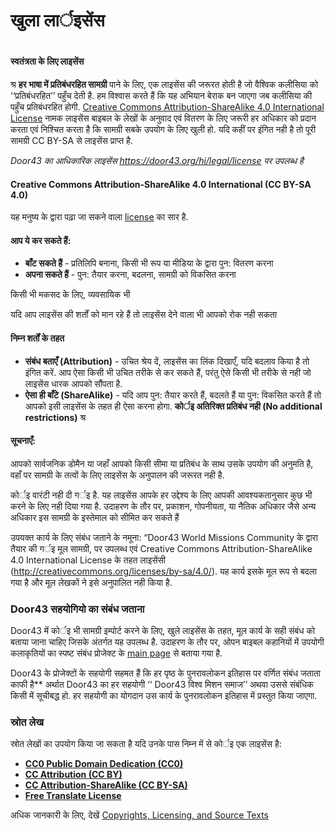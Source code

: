# खुला लार्इसेंस

 #

#### स्वतंत्रता के लिए लाइसेंस

श्र **हर भाषा में प्रतिबंधरहित सामग्री** पाने के लिए, एक लाइसेंस की जरूरत होती है जो वैश्विक कलीसिया को ‘‘प्रतिबंधरहित’’ पहुँच देती है. हम विश्वास करते हैं कि यह अभियान बेराक बन जाएगा जब कलीसिया की पहुँच प्रतिबंधरहित होगी. [Creative Commons Attribution-ShareAlike 4.0 International License](http://creativecommons.org/licenses/by-sa/4.0/) नामक लाइसेंस बाइबल के लेखों के अनुवाद एवं वितरण के लिए जरूरी हर अधिकार को प्रदान करता एवं निश्चित करता है कि सामग्री सबके उपयोग के लिए खुली हो. यदि कहीं पर इंगित नही है तो पूरी सामग्री CC BY-SA से लाइसेंस प्राप्त है.

*Door43 का आधिकारिक लाइसेंस https://door43.org/hi/legal/license पर उपलब्ध है*


#### Creative Commons Attribution-ShareAlike 4.0 International (CC BY-SA 4.0)

यह मनुष्य के द्वारा पढ़ा जा सकने वाला [license](http://creativecommons.org/licenses/by-sa/4.0/) का सार है.


#### आप ये कर सकते हैं:

* **बाँट सकते हैं** - प्रतिलिपि बनाना, किसी भी रूप या मीडिया के द्वारा पुन: वितरण करना
* **अपना सकते हैं** - पुन: तैयार करना, बदलना, सामग्री को विकसित करना 

किसी भी मकसद के लिए, व्यवसायिक भी

यदि आप लाइसेंस की शर्तों को मान रहे हैं तो लाइसेंस देने वाला भी आपको रोक नही सकता

#### निम्न शर्तों के तहत

* **संबंध बताएँ (Attribution)** - उचित श्रेय दें, लाइसेंस का लिंक दिखाएँ, यदि बदलाव किया है तो इंगित करें. आप ऐसा किसी भी उचित तरीके से कर सकते हैं, परंतु ऐसे किसी भी तरीके से नही जो लाइसेंस धारक आपको सौंपता है.
* **ऐसा ही बाँटे (ShareAlike)** - यदि आप पुन: तैयार करते हैं, बदलते हैं या पुन: विकसित करते हैं तो आपको इसी लाइसेंस के तहत ही ऐसा करना होगा.
**कोर्इ अतिरिक्त प्रतिबंध नही (No additional restrictions)** श्र

#### सूचनाएँ:

आपको सार्वजनिक डोमैन या जहाँ आपको किसी सीमा या प्रतिबंध के साथ उसके उपयोग की अनुमति है, वहाँ पर सामग्री के तत्वों के लिए लाइसेंस के अनुपालन की जरूरत नही है.

कोर्इ वारंटी नही दी गर्इ है. यह लाइसेंस आपके हर उद्देश्य के लिए आपकी आवश्यकतानुसार कुछ भी करने के लिए नही दिया गया है. उदाहरण के तौर पर, प्रकाशन, गोपनीयता, या नैतिक अधिकार जैसे अन्य अधिकार इस सामग्री के इस्तेमाल को सीमित कर सकते हैं

उपयक्त कार्य के लिए संबंध जताने के नमूना: “Door43 World Missions Community के द्वारा तैयार की गर्इ मूल सामग्री,  पर उपलब्ध एवं Creative Commons Attribution-ShareAlike 4.0 International License के तहत लाइसेंसी (http://creativecommons.org/licenses/by-sa/4.0/). यह कार्य इसके मूल रूप से बदला गया है और मूल लेखकों ने इसे अनुपालित नही किया है.

### Door43 सहयोगियो का संबंध जताना

Door43 में कोर्इ भी सामग्री इम्पोर्ट करने के लिए, खुले लाइसेंस के तहत, मूल कार्य के सही संबंध को बताया जाना चाहिए जिसके अंतर्गत यह उपलब्ध है. उदाहरण के तौर पर, ओपन बाइबल कहानियों में उपयोगी कलाकृतियों का स्पष्ट संबंध प्रोजेक्ट के [main page](http://openbiblestories.com) से बताया गया है.

Door43 के प्रोजेक्टों के सहयोगी सहमत हैं कि हर पृष्ठ के पुनरावलोकन इतिहास पर वर्णित संबंध जताता काफी है** अर्थात Door43 का हर सहयोगी ‘‘ Door43 विश्व मिशन समाज’’ अथवा उससे संबंधिक किसी में सूचीबद्ध हो. हर सहयोगी का योगदान उस कार्य के पुनरावलोकन इतिहास में प्रस्तुत किया जाएगा.

### स्रोत लेख

स्रोत लेखों का उपयोग किया जा सकता है यदि उनके पास निम्न में से कोर्इ एक लाइसेंस है:

* **[CC0 Public Domain Dedication (CC0)]( http://creativecommons.org/publicdomain/zero/1.0/)**
* **[CC Attribution (CC BY)](http://creativecommons.org/licenses/by/3.0/)**
* **[CC Attribution-ShareAlike (CC BY-SA)](http://creativecommons.org/licenses/by-sa/4.0/)**
* **[Free Translate License](http://ufw.io/freetranslate/)**

अधिक जानकारी के लिए, देखें [Copyrights, Licensing, and Source Texts](../../translate/translate-source-licensing/01.md)

